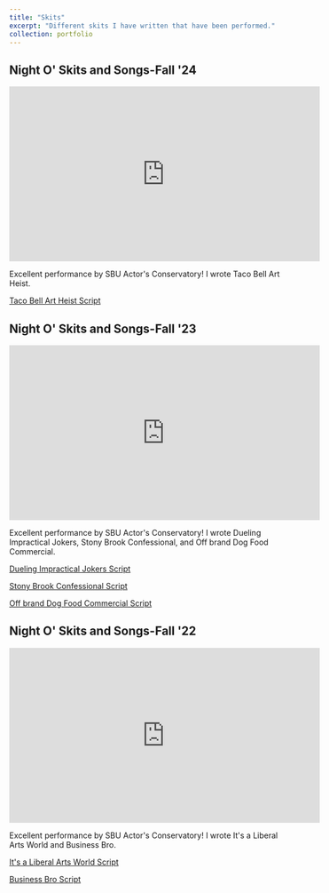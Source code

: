 ```yaml
---
title: "Skits"
excerpt: "Different skits I have written that have been performed."
collection: portfolio
---
```

## Night O' Skits and Songs-Fall '24

<iframe width="560" height="315" src="https://www.youtube.com/embed/1nAQMLgMpD0?si=HEksLIKJHW4p4w-A" title="YouTube video player" frameborder="0" allow="accelerometer; autoplay; clipboard-write; encrypted-media; gyroscope; picture-in-picture; web-share" referrerpolicy="strict-origin-when-cross-origin" allowfullscreen></iframe>

Excellent performance by SBU Actor's Conservatory! I wrote Taco Bell Art Heist.

[Taco Bell Art Heist Script](/files/TacoBellArtHeist.docx)

## Night O' Skits and Songs-Fall '23

<iframe width="560" height="315" src="https://www.youtube.com/embed/1nAQMLgMpD0?si=H1zoyqglOYKZmgH3" title="YouTube video player" frameborder="0" allow="accelerometer; autoplay; clipboard-write; encrypted-media; gyroscope; picture-in-picture; web-share" referrerpolicy="strict-origin-when-cross-origin" allowfullscreen></iframe>

Excellent performance by SBU Actor's Conservatory! I wrote Dueling Impractical Jokers, Stony Brook Confessional, and Off brand Dog Food Commercial.

[Dueling Impractical Jokers Script](/files/DuelingImpracticalJokers.docx)

[Stony Brook Confessional Script](/files/StonyBrookConfessional.docx)

[Off brand Dog Food Commercial Script](/files/OffbrandDogFoodCommercial.docx)

## Night O' Skits and Songs-Fall '22

<iframe width="560" height="315" src="https://www.youtube.com/embed/UqKonqNT2aw?si=MwgRXjNCZrIel7xc" title="YouTube video player" frameborder="0" allow="accelerometer; autoplay; clipboard-write; encrypted-media; gyroscope; picture-in-picture; web-share" referrerpolicy="strict-origin-when-cross-origin" allowfullscreen></iframe>

Excellent performance by SBU Actor's Conservatory! I wrote It's a Liberal Arts World and Business Bro.

[It's a Liberal Arts World Script](/files/ItsaLiberalArtsworld.docx)

[Business Bro Script](/files/BusinessBro.docx)

